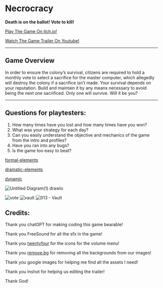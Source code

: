 # Necrocracy

**Death is on the ballot! Vote to kill!**

[Play The Game On itch.io!](https://necrocracy.itch.io/necrocracy-enter-the-ballot)

[Watch The Game Trailer On Youtube!](https://youtu.be/M29isnwFN84)


---

## Game Overview

In order to ensure the colony’s survival, citizens are required to hold a monthly vote to select a sacrifice for the master computer, which allegedly will destroy the colony if a sacrifice isn’t made. Your survival depends on your reputation. Build and maintain it by any means necessary to avoid being the next one sacrificed. Only one will survive. Will it be you?

---
## Questions for playtesters:
1) How many times have you lost and how many times have you won?
2) What was your strategy for each day?
3) Can you easily understand the objective and mechanics of the game from the intro and profiles?
4) Have you ran into any bugs?
5) Is the game too easy to beat?

[formal-elements](https://github.com/Gamedev-Projects-2025/Necrocracy/blob/main/formal-elements.md)

[dramatic-elements](https://github.com/Gamedev-Projects-2025/Necrocracy/blob/main/dramatic-elements.md)

[dynamic](https://github.com/Gamedev-Projects-2025/Necrocracy-Enter-the-ballot/blob/main/dynamic.md)

![Untitled Diagram(1) drawio](https://github.com/user-attachments/assets/7f44f92e-6f9f-4ffa-a2ae-be0ca83bb63e)

![vote](https://github.com/user-attachments/assets/8a491e2f-a35a-44d5-887d-50a59091e901)
![vault](https://github.com/user-attachments/assets/7cf529f4-fc91-4650-a01b-bbb158bd9b32)
![013 - Vault](https://github.com/user-attachments/assets/16199b94-3fbe-4390-b212-48e203174fc9)

## Credits:
Thank you chatGPT for making coding this game bearable!

Thank you FreeSound for all the sfx in the game!

Thank you [twentyfour](https://www.flaticon.com/authors/twentyfour) for the icons for the volume menu!

Thank you [remove.bg](https://www.remove.bg/) for removing all the backgrounds from our images!

Thank you google images for helping me find all the assets I need!

Thank you Inshot for helping us editing the trailer!

Thank God!
